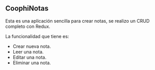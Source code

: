 ## CoophiNotas

Esta es una aplicación sencilla para crear notas, se realizo un CRUD completo con Redux.

La funcionalidad que tiene es:
* Crear nueva nota.
* Leer una nota.
* Editar una nota.
* Eliminar una nota.